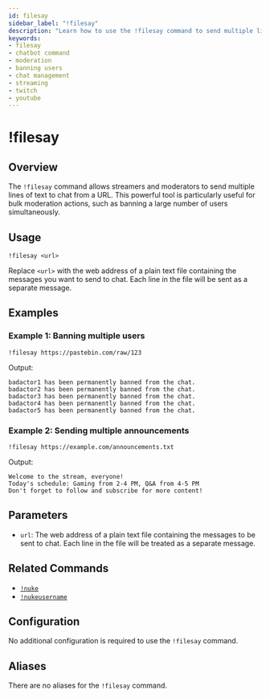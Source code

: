 ```yaml
---
id: filesay
sidebar_label: "!filesay"
description: "Learn how to use the !filesay command to send multiple lines of text to chat from a URL, useful for bulk moderation actions like banning users."
keywords:
- filesay
- chatbot command
- moderation
- banning users
- chat management
- streaming
- twitch
- youtube
---
```


# !filesay

## Overview

The `!filesay` command allows streamers and moderators to send multiple lines of text to chat from a URL. This powerful tool is particularly useful for bulk moderation actions, such as banning a large number of users simultaneously.

## Usage

```
!filesay <url>
```

Replace `<url>` with the web address of a plain text file containing the messages you want to send to chat. Each line in the file will be sent as a separate message.

## Examples

### Example 1: Banning multiple users

```
!filesay https://pastebin.com/raw/123
```

Output:
```
badactor1 has been permanently banned from the chat.
badactor2 has been permanently banned from the chat.
badactor3 has been permanently banned from the chat.
badactor4 has been permanently banned from the chat.
badactor5 has been permanently banned from the chat.
```

### Example 2: Sending multiple announcements

```
!filesay https://example.com/announcements.txt
```

Output:
```
Welcome to the stream, everyone!
Today's schedule: Gaming from 2-4 PM, Q&A from 4-5 PM
Don't forget to follow and subscribe for more content!
```

## Parameters

- `url`: The web address of a plain text file containing the messages to be sent to chat. Each line in the file will be treated as a separate message.

## Related Commands

- [`!nuke`](nuke.md)
- [`!nukeusername`](nukeusername.md)

## Configuration

No additional configuration is required to use the `!filesay` command.

## Aliases

There are no aliases for the `!filesay` command.
